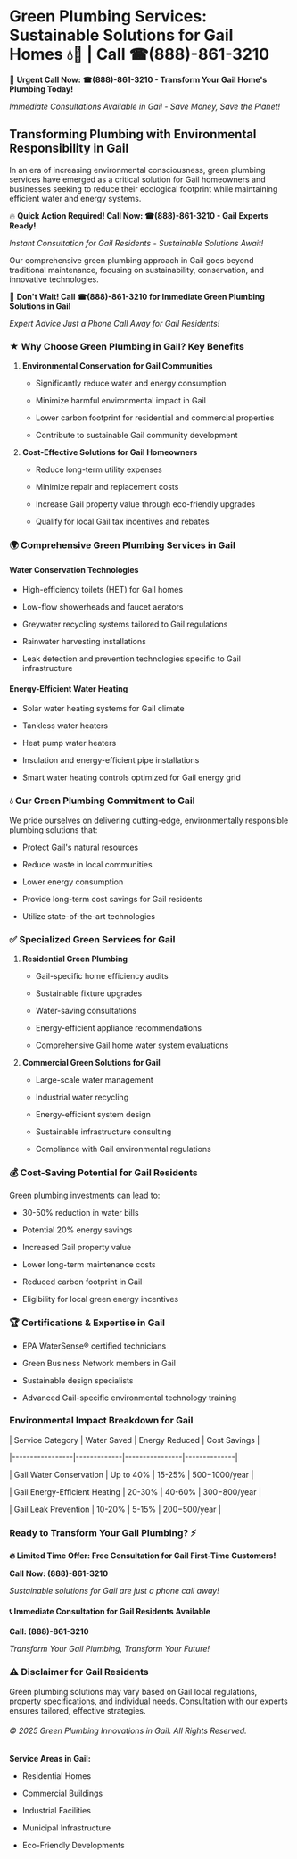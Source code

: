 # Green Plumbing Services: Sustainable Solutions for Gail Homes 💧🌿 | Call ☎(888)-861-3210

🚨 **Urgent Call Now: ☎(888)-861-3210 - Transform Your Gail Home's Plumbing Today!**
*Immediate Consultations Available in Gail - Save Money, Save the Planet!*

## Transforming Plumbing with Environmental Responsibility in Gail

In an era of increasing environmental consciousness, green plumbing services have emerged as a critical solution for Gail homeowners and businesses seeking to reduce their ecological footprint while maintaining efficient water and energy systems. 

🔥 **Quick Action Required! Call Now: ☎(888)-861-3210 - Gail Experts Ready!**
*Instant Consultation for Gail Residents - Sustainable Solutions Await!*

Our comprehensive green plumbing approach in Gail goes beyond traditional maintenance, focusing on sustainability, conservation, and innovative technologies.

🚨 **Don't Wait! Call ☎(888)-861-3210 for Immediate Green Plumbing Solutions in Gail**
*Expert Advice Just a Phone Call Away for Gail Residents!*

### ★ Why Choose Green Plumbing in Gail? Key Benefits

1. **Environmental Conservation for Gail Communities** 
   - Significantly reduce water and energy consumption
   - Minimize harmful environmental impact in Gail
   - Lower carbon footprint for residential and commercial properties
   - Contribute to sustainable Gail community development

2. **Cost-Effective Solutions for Gail Homeowners** 
   - Reduce long-term utility expenses
   - Minimize repair and replacement costs
   - Increase Gail property value through eco-friendly upgrades
   - Qualify for local Gail tax incentives and rebates

### 🌍 Comprehensive Green Plumbing Services in Gail

#### Water Conservation Technologies
- High-efficiency toilets (HET) for Gail homes
- Low-flow showerheads and faucet aerators
- Greywater recycling systems tailored to Gail regulations
- Rainwater harvesting installations
- Leak detection and prevention technologies specific to Gail infrastructure

#### Energy-Efficient Water Heating
- Solar water heating systems for Gail climate
- Tankless water heaters
- Heat pump water heaters
- Insulation and energy-efficient pipe installations
- Smart water heating controls optimized for Gail energy grid

### 💧 Our Green Plumbing Commitment to Gail

We pride ourselves on delivering cutting-edge, environmentally responsible plumbing solutions that:
- Protect Gail's natural resources
- Reduce waste in local communities
- Lower energy consumption
- Provide long-term cost savings for Gail residents
- Utilize state-of-the-art technologies

### ✅ Specialized Green Services for Gail

1. **Residential Green Plumbing**
   - Gail-specific home efficiency audits
   - Sustainable fixture upgrades
   - Water-saving consultations
   - Energy-efficient appliance recommendations
   - Comprehensive Gail home water system evaluations

2. **Commercial Green Solutions for Gail**
   - Large-scale water management
   - Industrial water recycling
   - Energy-efficient system design
   - Sustainable infrastructure consulting
   - Compliance with Gail environmental regulations

### 💰 Cost-Saving Potential for Gail Residents

Green plumbing investments can lead to:
- 30-50% reduction in water bills
- Potential 20% energy savings
- Increased Gail property value
- Lower long-term maintenance costs
- Reduced carbon footprint in Gail
- Eligibility for local green energy incentives

### 🏆 Certifications & Expertise in Gail

- EPA WaterSense® certified technicians
- Green Business Network members in Gail
- Sustainable design specialists
- Advanced Gail-specific environmental technology training

### Environmental Impact Breakdown for Gail

| Service Category | Water Saved | Energy Reduced | Cost Savings |
|-----------------|-------------|----------------|--------------|
| Gail Water Conservation | Up to 40% | 15-25% | $500-$1000/year |
| Gail Energy-Efficient Heating | 20-30% | 40-60% | $300-$800/year |
| Gail Leak Prevention | 10-20% | 5-15% | $200-$500/year |

### Ready to Transform Your Gail Plumbing? ⚡

**🔥 Limited Time Offer: Free Consultation for Gail First-Time Customers!**

**Call Now: (888)-861-3210**
*Sustainable solutions for Gail are just a phone call away!*

#### 📞 Immediate Consultation for Gail Residents Available

**Call: (888)-861-3210**
*Transform Your Gail Plumbing, Transform Your Future!*

### ⚠️ Disclaimer for Gail Residents

Green plumbing solutions may vary based on Gail local regulations, property specifications, and individual needs. Consultation with our experts ensures tailored, effective strategies.

###### © 2025 Green Plumbing Innovations in Gail. All Rights Reserved.

**Service Areas in Gail:** 
- Residential Homes
- Commercial Buildings
- Industrial Facilities
- Municipal Infrastructure
- Eco-Friendly Developments